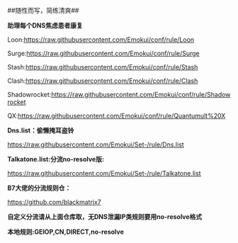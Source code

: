 ##随性而写，简练清爽##

**助理每个DNS焦虑患者康复**

Loon:https://raw.githubusercontent.com/Emokui/conf/rule/Loon

Surge:https://raw.githubusercontent.com/Emokui/conf/rule/Surge

Stash:https://raw.githubusercontent.com/Emokui/conf/rule/Stash

Clash:https://raw.githubusercontent.com/Emokui/conf/rule/Clash

Shadowrocket:https://raw.githubusercontent.com/Emokui/conf/rule/Shadowrocket


QX:https://raw.githubusercontent.com/Emokui/conf/rule/Quantumult%20X



**Dns.list：偷懒掩耳盗铃**

https://raw.githubusercontent.com/Emokui/Set-/rule/Dns.list


**Talkatone.list:分流no-resolve版:**

https://raw.githubusercontent.com/Emokui/Set-/rule/Talkatone.list



**B7大佬的分流规则仓：**

https://github.com/blackmatrix7

**自定义分流请从上面仓库取，无DNS泄漏IP类规则要用no-resolve格式**

**本地规则:GEIOP,CN,DIRECT,no-resolve**

